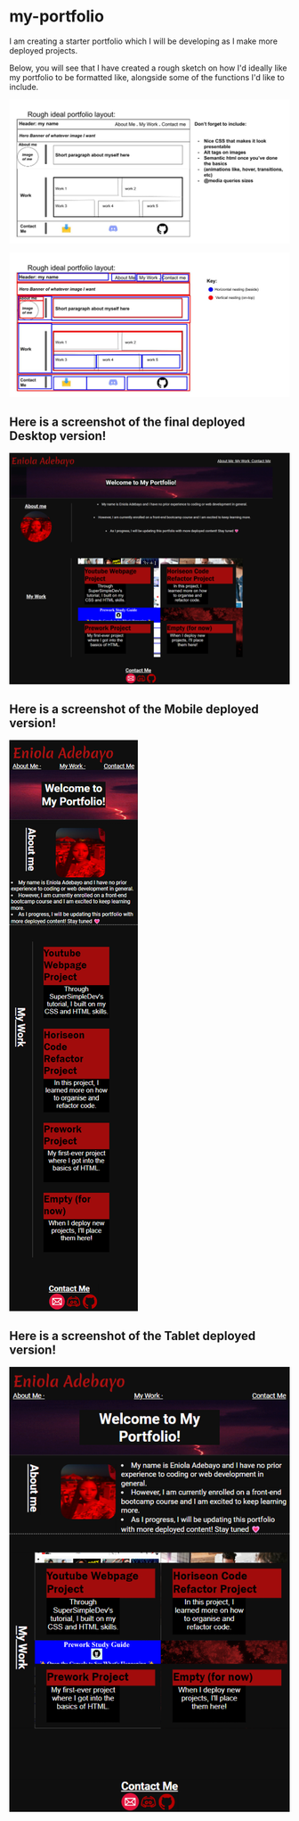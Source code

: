 # my-portfolio

I am creating a starter portfolio which I will be developing as I make more deployed projects. 

Below, you will see that I have created a rough sketch on how I'd ideally like my portfolio to be formatted like, alongside some of the functions I'd like to include. 

![image of rough sketch of portfolio layout](/readme-images/2022-12-08-17-01-58.png)

![image of rough sketch of portfolio grid layout](/readme-images/2022-12-08-17-02-18.png)


## Here is a screenshot of the final deployed Desktop version!
![image of deployed desktop portfolio](/readme-images/2022-12-12-22-35-14.png)

## Here is a screenshot of the Mobile deployed version!
![image of deployed mobile portfolio](/readme-images/2022-12-12-22-36-59.png)

## Here is a screenshot of the Tablet deployed version!
![image of deployed tablet portfolio](/readme-images/2022-12-12-22-37-40.png)
